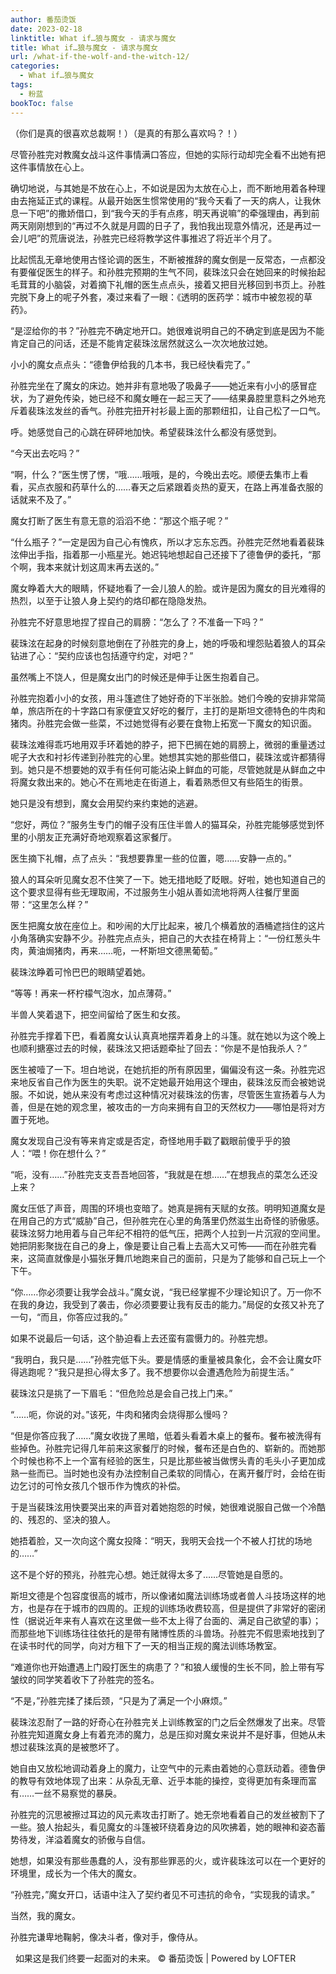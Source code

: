 ```yaml
---
author: 番茄烫饭
date: 2023-02-18
linktitle: What if…狼与魔女 - 请求与魔女
title: What if…狼与魔女 - 请求与魔女
url: /what-if-the-wolf-and-the-witch-12/
categories:
  - What if…狼与魔女
tags:
  - 粉蓝
bookToc: false
---
```


（你们是真的很喜欢总裁啊！）（是真的有那么喜欢吗？！）



<!--more-->



尽管孙胜完对教魔女战斗这件事情满口答应，但她的实际行动却完全看不出她有把这件事情放在心上。

确切地说，与其她是不放在心上，不如说是因为太放在心上，而不断地用着各种理由去拖延正式的课程。从最开始医生惯常使用的“我今天看了一天的病人，让我休息一下吧”的撒娇借口，到“我今天的手有点疼，明天再说嘛”的牵强理由，再到前两天刚刚想到的“再过不久就是月圆的日子了，我怕我出现意外情况，还是再过一会儿吧”的荒唐说法，孙胜完已经将教学这件事推迟了将近半个月了。

比起慌乱无章地使用古怪论调的医生，不断被推辞的魔女倒是一反常态，一点都没有要催促医生的样子。和孙胜完预期的生气不同，裴珠泫只会在她回来的时候抬起毛茸茸的小脑袋，对着摘下礼帽的医生点点头，接着又把目光移回到书页上。孙胜完脱下身上的呢子外套，凑过来看了一眼：《透明的医药学：城市中被忽视的草药》。

“是涩给你的书？”孙胜完不确定地开口。她很难说明自己的不确定到底是因为不能肯定自己的问话，还是不能肯定裴珠泫居然就这么一次次地放过她。

小小的魔女点点头：“德鲁伊给我的几本书，我已经快看完了。”

孙胜完坐在了魔女的床边。她并非有意地吸了吸鼻子——她近来有小小的感冒症状，为了避免传染，她已经不和魔女睡在一起三天了——结果鼻腔里意料之外地充斥着裴珠泫发丝的香气。孙胜完扭开衬衫最上面的那颗纽扣，让自己松了一口气。

呼。她感觉自己的心跳在砰砰地加快。希望裴珠泫什么都没有感觉到。

“今天出去吃吗？”

“啊，什么？”医生愣了愣，“哦……哦哦，是的，今晚出去吃。顺便去集市上看看，买点衣服和药草什么的……春天之后紧跟着炎热的夏天，在路上再准备衣服的话就来不及了。”

魔女打断了医生有意无意的滔滔不绝：“那这个瓶子呢？”

“什么瓶子？”一定是因为自己心有愧疚，所以才忘东忘西。孙胜完茫然地看着裴珠泫伸出手指，指着那一小瓶星光。她迟钝地想起自己还接下了德鲁伊的委托，“那个啊，我本来就计划这周末再去送的。”

魔女睁着大大的眼睛，怀疑地看了一会儿狼人的脸。或许是因为魔女的目光难得的热烈，以至于让狼人身上契约的烙印都在隐隐发热。

孙胜完不好意思地捏了捏自己的肩膀：“怎么了？不准备一下吗？”

裴珠泫在起身的时候刻意地倒在了孙胜完的身上，她的呼吸和埋怨贴着狼人的耳朵钻进了心：“契约应该也包括遵守约定，对吧？”
 


虽然嘴上不饶人，但是魔女出门的时候还是伸手让医生抱着自己。

孙胜完抱着小小的女孩，用斗篷遮住了她好奇的下半张脸。她们今晚的安排非常简单，旅店所在的十字路口有家便宜又好吃的餐厅，主打的是斯坦文德特色的牛肉和猪肉。孙胜完会做一些菜，不过她觉得有必要在食物上拓宽一下魔女的知识面。

裴珠泫难得乖巧地用双手环着她的脖子，把下巴搁在她的肩膀上，微弱的重量透过呢子大衣和衬衫传递到孙胜完的心里。她想其实她的那些借口，裴珠泫或许都猜得到。她只是不想要她的双手有任何可能沾染上鲜血的可能，尽管她就是从鲜血之中将魔女救出来的。她心不在焉地走在街道上，看着熟悉但又有些陌生的街景。

她只是没有想到，魔女会用契约来约束她的逃避。

“您好，两位？”服务生专门的帽子没有压住半兽人的猫耳朵，孙胜完能够感觉到怀里的小朋友正充满好奇地观察着这家餐厅。

医生摘下礼帽，点了点头：“我想要靠里一些的位置，嗯……安静一点的。”

狼人的耳朵听见魔女忍不住笑了一下。她无措地眨了眨眼。好啦，她也知道自己的这个要求显得有些无理取闹，不过服务生小姐从善如流地将两人往餐厅里面带：“这里怎么样？”

医生把魔女放在座位上。和吵闹的大厅比起来，被几个横着放的酒桶遮挡住的这片小角落确实安静不少。孙胜完点点头，把自己的大衣挂在椅背上：“一份红葱头牛肉，黄油焗猪肉，再来……呃，一杯斯坦文德黑葡萄。”

裴珠泫睁着可怜巴巴的眼睛望着她。

“等等！再来一杯柠檬气泡水，加点薄荷。”

半兽人笑着退下，把空间留给了医生和女孩。

孙胜完手撑着下巴，看着魔女认认真真地摆弄着身上的斗篷。就在她以为这个晚上也顺利搪塞过去的时候，裴珠泫又把话题牵扯了回去：“你是不是怕我杀人？”

医生被噎了一下。坦白地说，在她抗拒的所有原因里，偏偏没有这一条。孙胜完迟来地反省自己作为医生的失职。说不定她最开始用这个理由，裴珠泫反而会被她说服。不如说，她从来没有考虑过这种情况对裴珠泫的伤害，尽管医生宣扬着与人为善，但是在她的观念里，被攻击的一方向来拥有自卫的天然权力——哪怕是将对方置于死地。

魔女发现自己没有等来肯定或是否定，奇怪地用手戳了戳眼前傻乎乎的狼人：“喂！你在想什么？”

“呃，没有……”孙胜完支支吾吾地回答，“我就是在想……”在想我点的菜怎么还没上来？

魔女压低了声音，周围的环境也变暗了。她真是拥有天赋的女孩。明明知道魔女是在用自己的方式“威胁”自己，但孙胜完在心里的角落里仍然滋生出奇怪的骄傲感。裴珠泫努力地用着与自己年纪不相符的低气压，把两个人拉到一片沉寂的空间里。她把阴影聚拢在自己的身上，像是要让自己看上去高大又可怖——而在孙胜完看来，这简直就像是小猫张牙舞爪地跑来自己的面前，只是为了能够和自己玩上一个下午。

“你……你必须要让我学会战斗。”魔女说，“我已经掌握不少理论知识了。万一你不在我的身边，我受到了袭击，你必须要要让我有反击的能力。”局促的女孩又补充了一句，“而且，你答应过我的。”

如果不说最后一句话，这个胁迫看上去还蛮有震慑力的。孙胜完想。

“我明白，我只是……”孙胜完低下头。要是情感的重量被具象化，会不会让魔女吓得逃跑呢？“我只是担心得太多了。我不想要你以会遭遇危险为前提生活。”

裴珠泫只是挑了一下眉毛：“但危险总是会自己找上门来。”

“……呃，你说的对。”该死，牛肉和猪肉会烧得那么慢吗？

“但是你答应我了……”魔女收拢了黑暗，低着头看着木桌上的餐布。餐布被洗得有些掉色。孙胜完记得几年前来这家餐厅的时候，餐布还是白色的、崭新的。而她那个时候也称不上一个富有经验的医生，只是比那些被当做愣头青的毛头小子更加成熟一些而已。当时她也没有办法控制自己柔软的同情心，在离开餐厅时，会给在街边乞讨的可怜女孩几个银币作为愧疚的补偿。

于是当裴珠泫用快要哭出来的声音对着她抱怨的时候，她很难说服自己做一个冷酷的、残忍的、坚决的狼人。

她捂着脸，又一次向这个魔女投降：“明天，我明天会找一个不被人打扰的场地的……”

这不是个好的预兆，孙胜完心想。她迁就得太多了……尽管她是自愿的。
 


斯坦文德是个包容度很高的城市，所以像诸如魔法训练场或者兽人斗技场这样的地方，也是存在于城市的四周的。正规的训练场收费较高，但是提供了非常好的密闭性（据说近年来有人喜欢在这里做一些不太上得了台面的、满足自己欲望的事）；而那些地下训练场往往依托的是带有赌博性质的斗兽场。孙胜完不假思索地找到了在读书时代的同学，向对方租下了一天的相当正规的魔法训练场教室。

“难道你也开始遭遇上门殴打医生的病患了？”和狼人缓慢的生长不同，脸上带有写皱纹的同学笑着收下了孙胜完的签名。

“不是，”孙胜完揉了揉后颈，“只是为了满足一个小麻烦。”

裴珠泫忍耐了一路的好奇心在孙胜完关上训练教室的门之后全然爆发了出来。尽管孙胜完知道魔女身上有着充沛的魔力，总是压抑对魔女来说并不是好事，但她从未想过裴珠泫真的是被憋坏了。

她自由又放松地调动着身上的魔力，让空气中的元素由着她的心意跃动着。德鲁伊的教导有效地体现了出来：从杂乱无章、近乎本能的操控，变得更加有条理而富有……一丝不易察觉的暴戾。

孙胜完的沉思被擦过耳边的风元素攻击打断了。她无奈地看着自己的发丝被割下了一些。狼人抬起头，看见魔女的斗篷被环绕着身边的风吹拂着，她的眼神和姿态蓄势待发，洋溢着魔女的骄傲与自信。

她想，如果没有那些愚蠢的人，没有那些罪恶的火，或许裴珠泫可以在一个更好的环境里，成长为一个伟大的魔女。
 


“孙胜完，”魔女开口，话语中注入了契约者见不可违抗的命令，“实现我的请求。”

当然，我的魔女。

孙胜完谦卑地鞠躬，像决斗者，像对手，像侍从。


 
如果这是我们终要一起面对的未来。
© 番茄烫饭 | Powered by LOFTER
